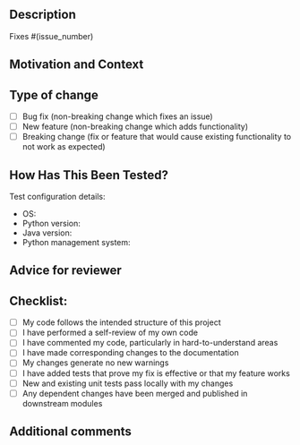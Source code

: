## Description
<!--- Please include a summary of the change and which issue is fixed. --->

Fixes #(issue_number)

## Motivation and Context
<!--- Please provide a short motivation and context for raising this PR --->

## Type of change
<!--- Please select from the options below --->
- [ ] Bug fix (non-breaking change which fixes an issue)
- [ ] New feature (non-breaking change which adds functionality)
- [ ] Breaking change (fix or feature that would cause existing functionality to not work as expected)

## How Has This Been Tested?
<!--- Please describe the tests that you ran to verify your changes. Provide instructions so we can reproduce. Please also list any relevant details for
your test configuration --->

Test configuration details:
* OS:
* Python version:
* Java version:
* Python management system:

## Advice for reviewer
<!--- Please add any helpful advice for the reviewer that may provide
additional context, for example 'changes in file X are for reasons Y and Z'
--->

## Checklist:

- [ ] My code follows the intended structure of this project
- [ ] I have performed a self-review of my own code
- [ ] I have commented my code, particularly in hard-to-understand areas
- [ ] I have made corresponding changes to the documentation
- [ ] My changes generate no new warnings
- [ ] I have added tests that prove my fix is effective or that my feature works
- [ ] New and existing unit tests pass locally with my changes
- [ ] Any dependent changes have been merged and published in downstream modules

## Additional comments
<!--- Add any additional comments here --->
